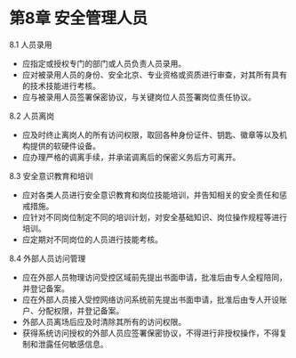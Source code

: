 # 第8章 安全管理人员

8.1 人员录用
- 应指定或授权专门的部门或人员负责人员录用。
- 应对被录用人员的身份、安全北京、专业资格或资质进行审查，对其所有具有的技术技能进行考核。
- 应与被录用人员签署保密协议，与关键岗位人员签署岗位责任协议。

8.2 人员离岗
- 应及时终止离岗人的所有访问权限，取回各种身份证件、钥匙、徽章等以及机构提供的软硬件设备。
- 应办理严格的调离手续，并承诺调离后的保密义务后方可离开。

8.3 安全意识教育和培训
- 应对各类人员进行安全意识教育和岗位技能培训，并告知相关的安全责任和惩戒措施。
- 应针对不同岗位制定不同的培训计划，对安全基础知识、岗位操作规程等进行培训。
- 应定期对不同岗位的人员进行技能考核。

8.4 外部人员访问管理
- 应在外部人员物理访问受控区域前先提出书面申请，批准后由专人全程陪同，并登记备案。
- 应在外部人员接入受控网络访问系统前先提出书面申请，批准后由专人开设账户、分配权限，并登记备案。
- 外部人员离场后应及时清除其所有的访问权限。
- 获得系统访问授权的外部人员应签署保密协议，不得进行非授权操作，不得复制和泄露任何敏感信息。